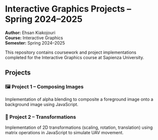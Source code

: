 # Interactive Graphics Projects – Spring 2024–2025

**Author:** Ehsan Kiakojouri  
**Course:** Interactive Graphics  
**Semester:** Spring 2024–2025  

This repository contains coursework and project implementations completed for the Interactive Graphics course at Sapienza University.

## Projects

### 🖼️ Project 1 – Composing Images
Implementation of alpha blending to composite a foreground image onto a background image using JavaScript.

### 🔄 Project 2 – Transformations
Implementation of 2D transformations (scaling, rotation, translation) using matrix operations in JavaScript to simulate UAV movement.

